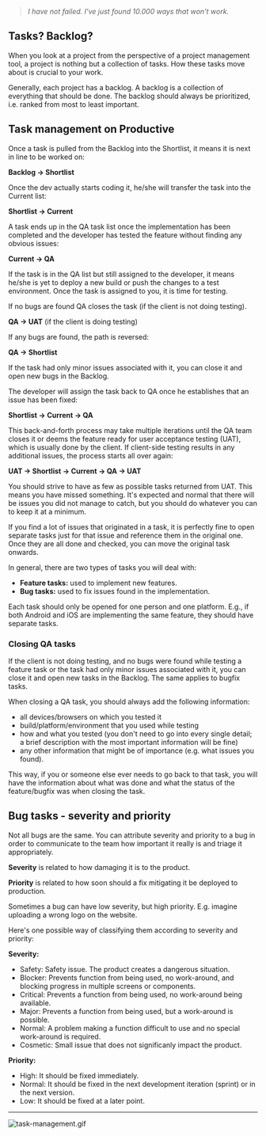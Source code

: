 > *I have not failed. I've just found 10.000 ways that won't work.*

## Tasks? Backlog?

When you look at a project from the perspective of a project management tool, a project is nothing but a collection of tasks.
How these tasks move about is crucial to your work.

Generally, each project has a backlog. A backlog is a collection of everything that should be done. The backlog should always be prioritized, i.e. ranked from most to least important.

## Task management on Productive

Once a task is pulled from the Backlog into the Shortlist, it means it is next in line to be worked on:

**Backlog -> Shortlist**

Once the dev actually starts coding it, he/she will transfer the task into the Current list:

**Shortlist -> Current**

A task ends up in the QA task list once the implementation has been completed and the developer has tested the feature without finding any obvious issues:

**Current -> QA**

If the task is in the QA list but still assigned to the developer, it means he/she is yet to deploy a new build or push the changes to a test environment. Once the task is assigned to you, it is time for testing.

If no bugs are found QA closes the task (if the client is not doing testing).

**QA -> UAT** (if the client is doing testing)

If any bugs are found, the path is reversed:

**QA -> Shortlist**

If the task had only minor issues associated with it, you can close it and open new bugs in the Backlog.

The developer will assign the task back to QA once he establishes that an issue has been fixed:

**Shortlist -> Current -> QA**

This back-and-forth process may take multiple iterations until the QA team closes it or deems the feature ready for user acceptance testing (UAT), which is usually done by the client. If client-side testing results in any additional issues, the process starts all over again:

**UAT -> Shortlist -> Current -> QA -> UAT**

You should strive to have as few as possible tasks returned from UAT. This means you have missed something. It's expected and normal that there will be issues you did not manage to catch, but you should do whatever you can to keep it at a minimum.

If you find a lot of issues that originated in a task, it is perfectly fine to open separate tasks just for that issue and reference them in the original one. Once they are all done and checked, you can move the original task onwards.

In general, there are two types of tasks you will deal with:

- **Feature tasks:** used to implement new features.
- **Bug tasks:** used to fix issues found in the implementation.

Each task should only be opened for one person and one platform. E.g., if both Android and iOS are implementing the same feature, they should have separate tasks.

### Closing QA tasks

If the client is not doing testing, and no bugs were found while testing a feature task or the task had only minor issues associated with it, you can close it and open new tasks in the Backlog. The same applies to bugfix tasks. 

When closing a QA task, you should always add the following information:

- all devices/browsers on which you tested it
- build/platform/environment that you used while testing
- how and what you tested (you don't need to go into every single detail; a brief description with the most important information will be fine)
- any other information that might be of importance (e.g. what issues you found).

This way, if you or someone else ever needs to go back to that task, you will have the information about what was done and what the status of the feature/bugfix was when closing the task.


## Bug tasks - severity and priority

Not all bugs are the same. You can attribute severity and priority to a bug in order to communicate to the team how important it really is and triage it appropriately.

**Severity** is related to how damaging it is to the product.

**Priority** is related to how soon should a fix mitigating it be deployed to production.

Sometimes a bug can have low severity, but high priority. E.g. imagine uploading a wrong logo on the website.

Here's one possible way of classifying them according to severity and priority:

**Severity:**

- Safety: Safety issue. The product creates a dangerous situation.
- Blocker: Prevents function from being used, no work-around, and blocking progress in multiple screens or components.
- Critical: Prevents a function from being used, no work-around being available.
- Major: Prevents a function from being used, but a work-around is possible.
- Normal: A problem making a function difficult to use and no special work-around is required.
- Cosmetic: Small issue that does not significanly impact the product.

**Priority:**

- High: It should be fixed immediately.
- Normal: It should be fixed in the next development iteration (sprint) or in the next version.
- Low: It should be fixed at a later point.


---

![task-management.gif](/img/task-management.gif)
